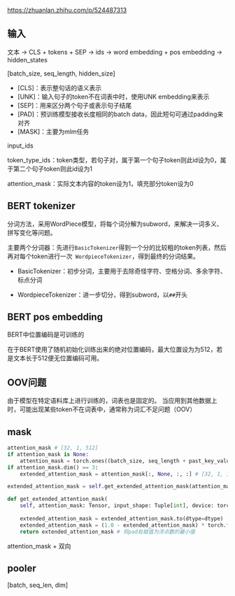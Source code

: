 https://zhuanlan.zhihu.com/p/524487313


## 输入

文本 → CLS + tokens + SEP → ids → word embedding + pos embedding → hidden_states 

[batch_size, seq_length, hidden_size]

- [CLS]：表示整句话的语义表示
- [UNK]：输入句子的token不在词表中时，使用UNK embedding来表示
- [SEP]：用来区分两个句子或表示句子结尾
- [PAD]：预训练模型接收长度相同的batch data，因此短句可通过padding来对齐
- [MASK]：主要为mlm任务

input_ids 

token_type_ids：token类型，若句子对，属于第一个句子token则此id设为0，属于第二个句子token则此id设为1

attention_mask：实际文本内容的token设为1，填充部分token设为0

## BERT tokenizer
分词方法，采用WordPiece模型，将每个词分解为subword，来解决一词多义、拼写变化等问题。

主要两个分词器：先进行`BasicTokenizer`得到一个分的比较粗的token列表，然后再对每个token进行一次` WordpieceTokenizer`，得到最终的分词结果。
- BasicTokenizer：初步分词，主要用于去除奇怪字符、空格分词、多余字符、标点分词

- WordpieceTokenizer：进一步切分，得到subword，以`##`开头

## BERT pos embedding
BERT中位置编码是可训练的

在于BERT使用了随机初始化训练出来的绝对位置编码，最大位置设为为512，若是文本长于512便无位置编码可用。

## OOV问题
由于模型在特定语料库上进行训练的，词表也是固定的。
当应用到其他数据上时，可能出现某些token不在词表中，通常称为词汇不足问题（OOV）

## mask

```python
attention_mask # [32, 1, 512]
if attention_mask is None:
    attention_mask = torch.ones((batch_size, seq_length + past_key_values_length), device=device)
if attention_mask.dim() == 3:
    extended_attention_mask = attention_mask[:, None, :, :] # [32, 1, 1, 512]

extended_attention_mask = self.get_extended_attention_mask(attention_mask, input_shape)

def get_extended_attention_mask(
    self, attention_mask: Tensor, input_shape: Tuple[int], device: torch.device = None, dtype: torch.float = None) -> Tensor:
    
    extended_attention_mask = extended_attention_mask.to(dtype=dtype)  # fp16 compatibility
    extended_attention_mask = (1.0 - extended_attention_mask) * torch.finfo(dtype).min
    return extended_attention_mask # 将pad处赋值为浮点数的最小值


```

attention_mask + 双向

## pooler 

[batch, seq_len, dim]